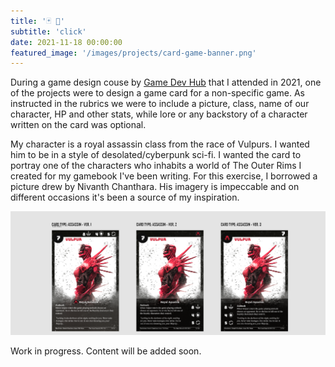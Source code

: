 ```yaml
---
title: '🃏 💭'
subtitle: 'click'
date: 2021-11-18 00:00:00
featured_image: '/images/projects/card-game-banner.png'
---
```


During a game design couse by <a href="https://www.gamedevhub.cz/">Game Dev Hub</a> that I attended in 2021, one of the projects were to design a game card for a non-specific game. As instructed in the rubrics we were to include a picture, class, name of our character, HP and other stats, while lore or any backstory of a character written on the card was optional.


My character is a royal assassin class from the race of Vulpurs. I wanted him to be in a style of desolated/cyberpunk sci-fi. I wanted the card to portray one of the characters who inhabits a world of The Outer Rims I created for my gamebook I've been writing. For this exercise, I borrowed a picture drew by Nivanth Chanthara. His imagery is impeccable and on different occasions it's been a source of my inspiration.


![](/images/projects/card-variations.png)

Work in progress. Content will be added soon.

